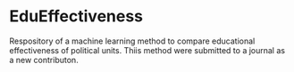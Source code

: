 # EduEffectiveness
Respository of a machine learning method to compare educational effectiveness of political units. Thiis method were submitted  to a journal as a new contributon.
